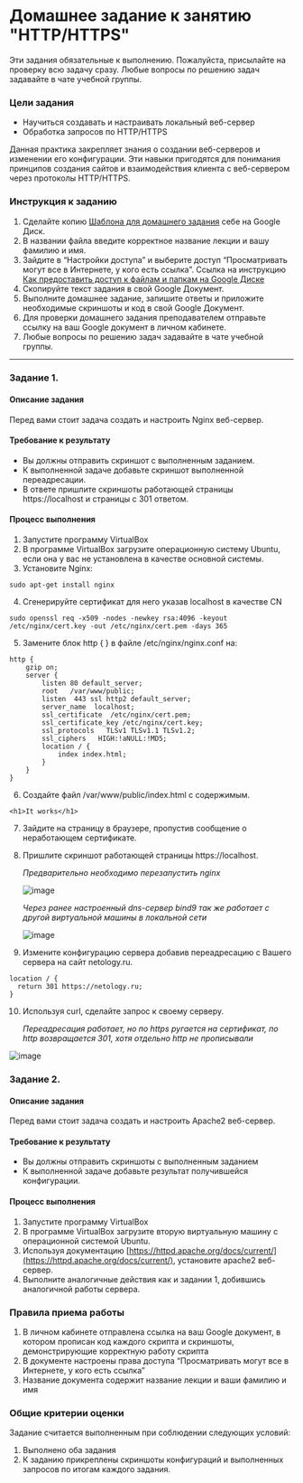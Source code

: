 # Домашнее задание к занятию "HTTP/HTTPS"

Эти задания обязательные к выполнению. Пожалуйста, присылайте на проверку всю задачу сразу. Любые вопросы по решению задач задавайте в чате учебной группы. 

### Цели задания

- Научиться создавать и настраивать локальный веб-сервер
- Обработка запросов по HTTP/HTTPS

Данная практика закрепляет знания о создании веб-серверов и изменении его конфигурации. Эти навыки пригодятся для понимания принципов создания сайтов и взаимодействия клиента с веб-сервером через протоколы HTTP/HTTPS.

### Инструкция к заданию

1. Сделайте копию [Шаблона для домашнего задания](https://docs.google.com/document/d/1youKpKm_JrC0UzDyUslIZW2E2bIv5OVlm_TQDvH5Pvs/edit) себе на Google Диск.
2. В названии файла введите корректное название лекции и вашу фамилию и имя.
3. Зайдите в “Настройки доступа” и выберите доступ “Просматривать могут все в Интернете, у кого есть ссылка”. Ссылка на инструкцию [Как предоставить доступ к файлам и папкам на Google Диске](https://support.google.com/docs/answer/2494822?hl=ru&co=GENIE.Platform%3DDesktop)
4. Скопируйте текст задания в свой  Google Документ.
5. Выполните домашнее задание, запишите ответы и приложите необходимые скриншоты и код в свой Google Документ.
6. Для проверки домашнего задания преподавателем отправьте ссылку на ваш Google документ в личном кабинете.
7. Любые вопросы по решению задач задавайте в чате учебной группы.
------

### Задание 1.

#### Описание задания
Перед вами стоит задача создать и настроить Nginx веб-сервер.

#### Требование к результату
- Вы должны отправить скриншот с выполненным заданием.
- К выполненной задаче добавьте скриншот выполненной переадресации.
- В ответе пришлите скриншоты работающей страницы https://localhost и страницы с 301 ответом.

#### Процесс выполнения

1. Запустите программу VirtualBox
2. В программе VirtualBox загрузите операционную систему Ubuntu, если она у вас не установлена в качестве основной системы.
3. Установите Nginx:

```
sudo apt-get install nginx
```
4. Сгенерируйте сертификат для него указав localhost в качестве CN  

```
sudo openssl req -x509 -nodes -newkey rsa:4096 -keyout /etc/nginx/cert.key -out /etc/nginx/cert.pem -days 365
```


5. Замените блок http {  } в файле /etc/nginx/nginx.conf на:

```
http {
    gzip on;
    server {
        listen 80 default_server;
        root   /var/www/public;
        listen  443 ssl http2 default_server;
        server_name  localhost;
        ssl_certificate  /etc/nginx/cert.pem;
        ssl_certificate_key /etc/nginx/cert.key;
        ssl_protocols   TLSv1 TLSv1.1 TLSv1.2;
        ssl_ciphers   HIGH:!aNULL:!MD5;
        location / {
            index index.html;
        }
    }
}
```

6. Создайте файл /var/www/public/index.html c содержимым.
```
<h1>It works</h1>
```
7. Зайдите на страницу в браузере, пропустив сообщение о неработающем сертификате.
8. Пришлите скриншот работающей страницы https://localhost.

   *Предварительно необходимо перезапустить nginx*

    ![image](https://github.com/juicyducks/netology---Ivan-Sokolov/assets/142479225/91a0533d-90a1-4bda-ae27-fa7c7bc65dbb)

   *Через ранее настроенный dns-сервер bind9 так же работает с другой виртуальной машины в локальной сети*

   ![image](https://github.com/juicyducks/netology---Ivan-Sokolov/assets/142479225/911471c7-870e-4a28-8547-f2e35d3d82d2)

10. Измените конфигурацию сервера добавив переадресацию c Вашего сервера на сайт netology.ru.
```
location / {
  return 301 https://netology.ru;
}
```
10. Используя curl, сделайте запрос к своему серверу.

    *Переадресация работает, но по https ругается на сертификат, по http возвращается 301, хотя отдельно http не прописывали*

   ![image](https://github.com/juicyducks/netology---Ivan-Sokolov/assets/142479225/bda9ca57-8da2-4910-8927-b24fe814fb15)



### Задание 2.

#### Описание задания
Перед вами стоит задача создать и настроить Apache2 веб-сервер.

#### Требование к результату
- Вы должны отправить скриншоты с выполненным заданием
- К выполненной задаче добавьте результат получившейся конфигурации.

#### Процесс выполнения
1. Запустите программу VirtualBox
2. В программе VirtualBox загрузите вторую виртуальную машину с  операционной системой Ubuntu. 
3. Используя документацию [https://httpd.apache.org/docs/current/](https://httpd.apache.org/docs/current/), установите apache2 веб-сервер. 
4. Выполните аналогичные действия как и задании 1, добившись аналогичной работы сервера.

### Правила приема работы
1. В личном кабинете отправлена ссылка на ваш Google документ, в котором прописан код каждого скрипта и скриншоты, демонстрирующие корректную работу скрипта
2. В документе настроены права доступа “Просматривать могут все в Интернете, у кого есть ссылка”
3. Название документа содержит название лекции и ваши фамилию и имя

### Общие критерии оценки
Задание считается выполненным при соблюдении следующих условий:
1. Выполнено оба задания
2. К заданию прикреплены скриншоты конфигураций и выполненных запросов по итогам каждого задания.


